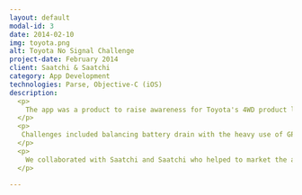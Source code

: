 ```yaml
---
layout: default
modal-id: 3
date: 2014-02-10
img: toyota.png
alt: Toyota No Signal Challenge
project-date: February 2014
client: Saatchi & Saatchi
category: App Development
technologies: Parse, Objective-C (iOS)
description:
  <p>
    The app was a product to raise awareness for Toyota's 4WD product line. It is an augmented reality app that utilized high tech GPS and GEO fencing capabilities with gamification
  </p>
  <p>
   Challenges included balancing battery drain with the heavy use of GPS. We were responsible for app front and back end as well as UX/UI design.
  </p>
  <p>
    We collaborated with Saatchi and Saatchi who helped to market the app after its launch.
  </p>

---
```

